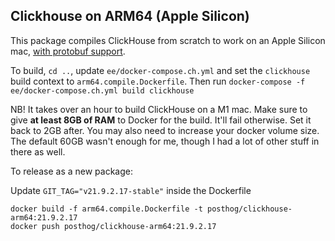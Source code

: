 ## Clickhouse on ARM64 (Apple Silicon)

This package compiles ClickHouse from scratch to work on an Apple Silicon mac, [with protobuf support](https://github.com/ClickHouse/ClickHouse/issues/28018).

To build, `cd ..`, update `ee/docker-compose.ch.yml` and set the `clickhouse` build context to `arm64.compile.Dockerfile`. Then run `docker-compose -f ee/docker-compose.ch.yml build clickhouse`

NB! It takes over an hour to build ClickHouse on a M1 mac. Make sure to give **at least 8GB of RAM** to Docker for the build. It'll fail otherwise. Set it back to 2GB after. You may also need to increase your docker volume size. The default 60GB wasn't enough for me, though I had a lot of other stuff in there as well.

To release as a new package:

Update `GIT_TAG="v21.9.2.17-stable"` inside the Dockerfile

```
docker build -f arm64.compile.Dockerfile -t posthog/clickhouse-arm64:21.9.2.17
docker push posthog/clickhouse-arm64:21.9.2.17
```
